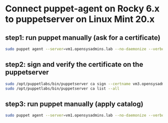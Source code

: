 # Connect puppet-agent on Rocky 6.x to puppetserver on Linux Mint 20.x

## step1: run puppet manually (ask for a certificate)
``` bash title="guru3@vm3:-$ _"
sudo puppet agent --server=vm1.opensysadmins.lab --no-daemonize --verbose --onetime
```

## step2: sign and verify the certificate on the puppetserver
``` bash title="guru1@vm1:-$ _"
sudo /opt/puppetlabs/bin/puppetserver ca sign --certname vm3.opensysadmins.lab
sudo /opt/puppetlabs/bin/puppetserver ca list --all
```

## step3: run puppet manually (apply catalog)
``` bash title="guru3@vm3:-$ _"
sudo puppet agent --server=vm1.opensysadmins.lab --no-daemonize --verbose --onetime
```